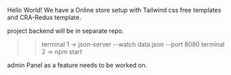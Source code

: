 Hello World! We have a Online store setup with Tailwind css free templates and CRA-Redux template. 

project backend will be in separate repo. 

>> terminal 1 -> json-server --watch data.json --port 8080
>> terminal 2 -> npm start

admin Panel as a feature needs to be worked on. 

